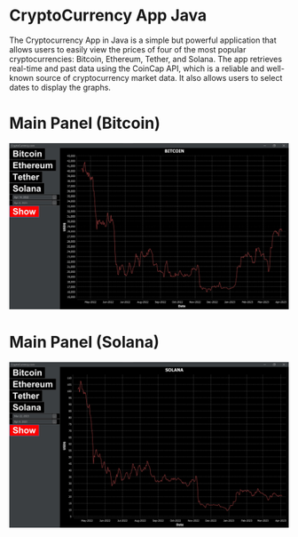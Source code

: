 # CryptoCurrency App Java

  

The Cryptocurrency App in Java is a simple but powerful application that allows users to easily view the prices of four of the most popular cryptocurrencies: Bitcoin, Ethereum, Tether, and Solana. The app retrieves real-time and past data using the CoinCap API, which is a reliable and well-known source of cryptocurrency market data. It also allows users to select dates to display the graphs.

  

# Main Panel (Bitcoin)
![](https://github.com/mikolaj2268/Cryptocurrencies-app-Java/blob/main/Visualizations/Screenshot%202023-04-04%20215011.jpg)

# Main Panel (Solana)
![](https://github.com/mikolaj2268/Cryptocurrencies-app-Java/blob/main/Visualizations/Screenshot%202023-04-04%20215052.jpg)
